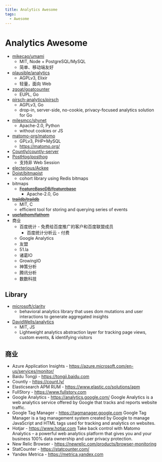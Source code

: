 ```yaml
---
title: Analytics Awesome
tags:
  - Awesome
---
```


# Analytics Awesome

- [mikecao/umami](https://github.com/umami-software/umami)
  - MIT, Node + PostgreSQL/MySQL
  - 简单、移动端友好
- [plausible/analytics](https://github.com/plausible/analytics)
  - AGPLv3, Elixir
  - 轻量，面向 Web
- [zgoat/goatcounter](https://github.com/zgoat/goatcounter)
  - EUPL, Go
- [pirsch-analytics/pirsch](https://github.com/pirsch-analytics/pirsch)
  - AGPLv3, Go
  - drop-in, server-side, no-cookie, privacy-focused analytics solution for Go
- [milesmcc/shynet](https://github.com/milesmcc/shynet)
  - Apache-2.0, Python
  - without cookies or JS
- [matomo-org/matomo](./matomo.md)
  - GPLv3, PHP+MySQL
  - https://matomo.org/
- [Countly/countly-server](https://github.com/Countly/countly-server)
- [PostHog/posthog](https://github.com/PostHog/posthog)
  - 支持非 Web Session
- [electerious/Ackee](https://github.com/electerious/Ackee)
- [Doist/bitmapist](https://github.com/Doist/bitmapist)
  - cohort library using Redis bitmaps
- bitmaps
  - ~~[FeatureBaseDB/featurebase](https://github.com/FeatureBaseDB/featurebase)~~
    - Apache-2.0, Go
- ~~[traildb/traildb](https://github.com/traildb/traildb)~~
  - MIT, C
  - efficient tool for storing and querying series of events
- ~~[usefathom/fathom](https://github.com/usefathom/fathom)~~
- 商业
  - 百度统计 - 免费给百度推广的客户和百度联盟成员
    - 百度统计分析云 - 付费
  - Google Analytics
  - 友盟
  - 51.la
  - 诸葛IO
  - GrowingIO
  - 神策分析
  - 腾讯分析
  - 数数科技

## Library

- [microsoft/clarity](https://github.com/microsoft/clarity)
  - behavioral analytics library that uses dom mutations and user interactions to generate aggregated insights
- [DavidWells/analytics](https://github.com/DavidWells/analytics)
  - MIT, JS
  - Lightweight analytics abstraction layer for tracking page views, custom events, & identifying visitors

## 商业

- Azure Application Insights - https://azure.microsoft.com/en-us/services/monitor/
- Baidu Tongji - https://tongji.baidu.com
- Countly - https://count.ly/
- Elasticsearch APM RUM - https://www.elastic.co/solutions/apm
- FullStory - https://www.fullstory.com
- Google Analytics - https://analytics.google.com/
  Google Analytics is a web analytics service offered by Google that tracks and reports website traffic.
- Google Tag Manager - https://tagmanager.google.com
  Google Tag Manager is a tag management system created by Google to manage JavaScript and HTML tags used for tracking and analytics on websites.
- Hotjar - https://www.hotjar.com
  Take back control with Matomo Analytics – a powerful web analytics platform that gives you and your business 100% data ownership and user privacy protection.
- New Relic Browser - https://newrelic.com/products/browser-monitoring
- StatCounter - https://statcounter.com/
- Yandex Metrica - https://metrica.yandex.com
